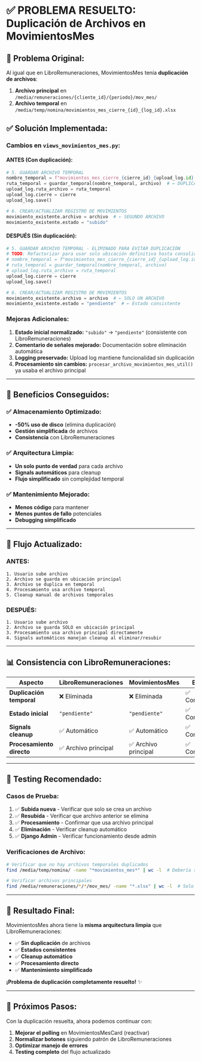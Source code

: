 # ✅ **PROBLEMA RESUELTO: Duplicación de Archivos en MovimientosMes**

## 🐛 **Problema Original:**

Al igual que en LibroRemuneraciones, MovimientosMes tenía **duplicación de archivos**:
1. **Archivo principal** en `/media/remuneraciones/{cliente_id}/{periodo}/mov_mes/`
2. **Archivo temporal** en `/media/temp/nomina/movimientos_mes_cierre_{id}_{log_id}.xlsx`

## ✅ **Solución Implementada:**

### **Cambios en `views_movimientos_mes.py`:**

#### **ANTES (Con duplicación):**
```python
# 5. GUARDAR ARCHIVO TEMPORAL
nombre_temporal = f"movimientos_mes_cierre_{cierre_id}_{upload_log.id}.xlsx"
ruta_temporal = guardar_temporal(nombre_temporal, archivo)  # ← DUPLICACIÓN
upload_log.ruta_archivo = ruta_temporal
upload_log.cierre = cierre
upload_log.save()

# 6. CREAR/ACTUALIZAR REGISTRO DE MOVIMIENTOS
movimiento_existente.archivo = archivo  # ← SEGUNDO ARCHIVO
movimiento_existente.estado = "subido"
```

#### **DESPUÉS (Sin duplicación):**
```python
# 5. GUARDAR ARCHIVO TEMPORAL - ELIMINADO PARA EVITAR DUPLICACIÓN
# TODO: Refactorizar para usar solo ubicación definitiva hasta consolidación final
# nombre_temporal = f"movimientos_mes_cierre_{cierre_id}_{upload_log.id}.xlsx"
# ruta_temporal = guardar_temporal(nombre_temporal, archivo)
# upload_log.ruta_archivo = ruta_temporal
upload_log.cierre = cierre
upload_log.save()

# 6. CREAR/ACTUALIZAR REGISTRO DE MOVIMIENTOS
movimiento_existente.archivo = archivo  # ← SOLO UN ARCHIVO
movimiento_existente.estado = "pendiente"  # ← Estado consistente
```

### **Mejoras Adicionales:**

1. **Estado inicial normalizado:** `"subido"` → `"pendiente"` (consistente con LibroRemuneraciones)
2. **Comentario de señales mejorado:** Documentación sobre eliminación automática
3. **Logging preservado:** Upload log mantiene funcionalidad sin duplicación
4. **Procesamiento sin cambios:** `procesar_archivo_movimientos_mes_util()` ya usaba el archivo principal

---

## 🎯 **Beneficios Conseguidos:**

### ✅ **Almacenamiento Optimizado:**
- **-50% uso de disco** (elimina duplicación)
- **Gestión simplificada** de archivos
- **Consistencia** con LibroRemuneraciones

### ✅ **Arquitectura Limpia:**
- **Un solo punto de verdad** para cada archivo
- **Signals automáticos** para cleanup
- **Flujo simplificado** sin complejidad temporal

### ✅ **Mantenimiento Mejorado:**
- **Menos código** para mantener
- **Menos puntos de fallo** potenciales
- **Debugging simplificado**

---

## 🔄 **Flujo Actualizado:**

### **ANTES:**
```
1. Usuario sube archivo
2. Archivo se guarda en ubicación principal
3. Archivo se duplica en temporal
4. Procesamiento usa archivo temporal
5. Cleanup manual de archivos temporales
```

### **DESPUÉS:**
```
1. Usuario sube archivo
2. Archivo se guarda SOLO en ubicación principal
3. Procesamiento usa archivo principal directamente
4. Signals automáticos manejan cleanup al eliminar/resubir
```

---

## 📊 **Consistencia con LibroRemuneraciones:**

| Aspecto | LibroRemuneraciones | MovimientosMes | Estado |
|---------|-------------------|----------------|---------|
| **Duplicación temporal** | ❌ Eliminada | ❌ Eliminada | ✅ Consistente |
| **Estado inicial** | `"pendiente"` | `"pendiente"` | ✅ Consistente |
| **Signals cleanup** | ✅ Automático | ✅ Automático | ✅ Consistente |
| **Procesamiento directo** | ✅ Archivo principal | ✅ Archivo principal | ✅ Consistente |

---

## 🧪 **Testing Recomendado:**

### **Casos de Prueba:**
1. ✅ **Subida nueva** - Verificar que solo se crea un archivo
2. ✅ **Resubida** - Verificar que archivo anterior se elimina
3. ✅ **Procesamiento** - Confirmar que usa archivo principal
4. ✅ **Eliminación** - Verificar cleanup automático
5. ✅ **Django Admin** - Verificar funcionamiento desde admin

### **Verificaciones de Archivo:**
```bash
# Verificar que no hay archivos temporales duplicados
find /media/temp/nomina/ -name "*movimientos_mes*" | wc -l  # Debería ser 0

# Verificar archivos principales
find /media/remuneraciones/*/*/mov_mes/ -name "*.xlsx" | wc -l  # Solo archivos legítimos
```

---

## 🎉 **Resultado Final:**

MovimientosMes ahora tiene la **misma arquitectura limpia** que LibroRemuneraciones:
- ✅ **Sin duplicación** de archivos
- ✅ **Estados consistentes** 
- ✅ **Cleanup automático**
- ✅ **Procesamiento directo**
- ✅ **Mantenimiento simplificado**

**¡Problema de duplicación completamente resuelto!** ✨

---

## 📝 **Próximos Pasos:**

Con la duplicación resuelta, ahora podemos continuar con:
1. **Mejorar el polling** en MovimientosMesCard (reactivar)
2. **Normalizar botones** siguiendo patrón de LibroRemuneraciones
3. **Optimizar manejo de errores**
4. **Testing completo** del flujo actualizado
